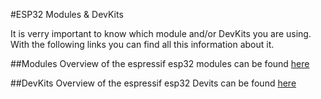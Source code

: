 #ESP32 Modules & DevKits

It is verry important to know which module and/or DevKits you are using. With the following links you can find all this information about it.

##Modules
Overview of the espressif esp32 modules can be found [here](https://www.espressif.com/en/products/modules/esp32)

##DevKits
Overview of the espressif esp32 Devits can be found [here](https://www.espressif.com/en/products/devkits)